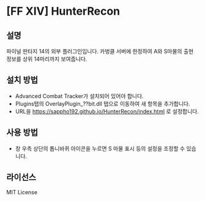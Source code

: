 # [FF XIV] HunterRecon
## 설명
파이널 판타지 14의 외부 플러그인입니다. 
카벙클 서버에 한정하여 A와 S마물의 출현 정보를 상위 14마리까지 보여줍니다.  

## 설치 방법

* Advanced Combat Tracker가 설치되어 있어야 합니다.
* Plugins탭의 OverlayPlugin_??bit.dll 탭으로 이동하여 새 항목을 추가합니다.
* URL을 https://sappho192.github.io/HunterRecon/index.html 로 설정합니다.

## 사용 방법

* 창 우측 상단의 톱니바퀴 아이콘을 누르면 S 마물 표시 등의 설정을 조정할 수 있습니다.

## 라이선스
MIT License
